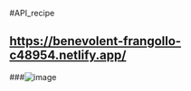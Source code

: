 #API_recipe
## https://benevolent-frangollo-c48954.netlify.app/
###![image](https://github.com/codingfun5/api_recipe/assets/120322290/460cd869-244c-4d3f-8c6e-88547d28db91)

